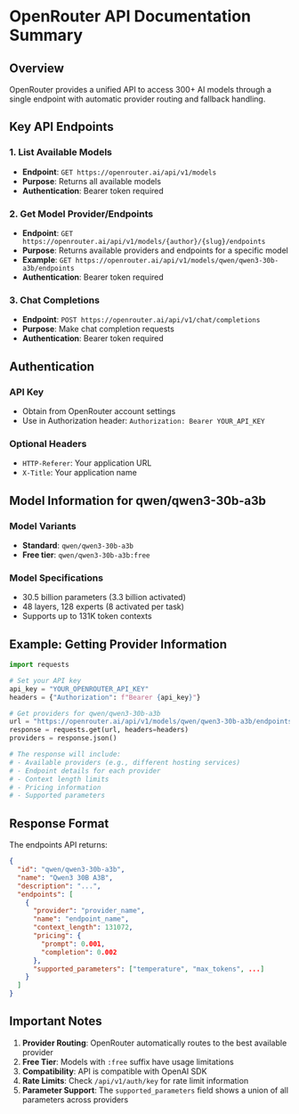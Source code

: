 # OpenRouter API Documentation Summary

## Overview
OpenRouter provides a unified API to access 300+ AI models through a single endpoint with automatic provider routing and fallback handling.

## Key API Endpoints

### 1. List Available Models
- **Endpoint**: `GET https://openrouter.ai/api/v1/models`
- **Purpose**: Returns all available models
- **Authentication**: Bearer token required

### 2. Get Model Provider/Endpoints
- **Endpoint**: `GET https://openrouter.ai/api/v1/models/{author}/{slug}/endpoints`
- **Purpose**: Returns available providers and endpoints for a specific model
- **Example**: `GET https://openrouter.ai/api/v1/models/qwen/qwen3-30b-a3b/endpoints`
- **Authentication**: Bearer token required

### 3. Chat Completions
- **Endpoint**: `POST https://openrouter.ai/api/v1/chat/completions`
- **Purpose**: Make chat completion requests
- **Authentication**: Bearer token required

## Authentication

### API Key
- Obtain from OpenRouter account settings
- Use in Authorization header: `Authorization: Bearer YOUR_API_KEY`

### Optional Headers
- `HTTP-Referer`: Your application URL
- `X-Title`: Your application name

## Model Information for qwen/qwen3-30b-a3b

### Model Variants
- **Standard**: `qwen/qwen3-30b-a3b`
- **Free tier**: `qwen/qwen3-30b-a3b:free`

### Model Specifications
- 30.5 billion parameters (3.3 billion activated)
- 48 layers, 128 experts (8 activated per task)
- Supports up to 131K token contexts

## Example: Getting Provider Information

```python
import requests

# Set your API key
api_key = "YOUR_OPENROUTER_API_KEY"
headers = {"Authorization": f"Bearer {api_key}"}

# Get providers for qwen/qwen3-30b-a3b
url = "https://openrouter.ai/api/v1/models/qwen/qwen3-30b-a3b/endpoints"
response = requests.get(url, headers=headers)
providers = response.json()

# The response will include:
# - Available providers (e.g., different hosting services)
# - Endpoint details for each provider
# - Context length limits
# - Pricing information
# - Supported parameters
```

## Response Format

The endpoints API returns:
```json
{
  "id": "qwen/qwen3-30b-a3b",
  "name": "Qwen3 30B A3B",
  "description": "...",
  "endpoints": [
    {
      "provider": "provider_name",
      "name": "endpoint_name",
      "context_length": 131072,
      "pricing": {
        "prompt": 0.001,
        "completion": 0.002
      },
      "supported_parameters": ["temperature", "max_tokens", ...]
    }
  ]
}
```

## Important Notes

1. **Provider Routing**: OpenRouter automatically routes to the best available provider
2. **Free Tier**: Models with `:free` suffix have usage limitations
3. **Compatibility**: API is compatible with OpenAI SDK
4. **Rate Limits**: Check `/api/v1/auth/key` for rate limit information
5. **Parameter Support**: The `supported_parameters` field shows a union of all parameters across providers